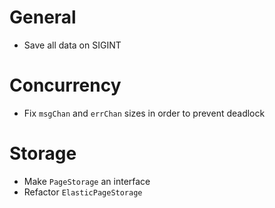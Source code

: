# General
* Save all data on SIGINT

# Concurrency
* Fix `msgChan` and `errChan` sizes in order to prevent deadlock

# Storage
* Make `PageStorage` an interface 
* Refactor `ElasticPageStorage`
